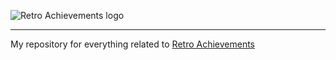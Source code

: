 ![Retro Achievements logo](https://static.retroachievements.org/assets/images/ra-logo-sm.webp)

---

My repository for everything related to [Retro Achievements](https://retroachievements.org/ "Main Retro Achievements website") 

